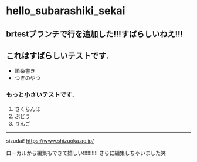 # hello_subarashiki_sekai

## brtestブランチで行を追加した!!!すばらしいねえ!!!

## これはすばらしいテストです.

- 箇条書き
- つぎのやつ

### もっと小さいテストです.

1. さくらんぼ
2. ぶどう
3. りんご

---------

sizudai!
https://www.shizuoka.ac.jp/

ローカルから編集もできて嬉しい!!!!!!!!!!
さらに編集しちゃいました笑
